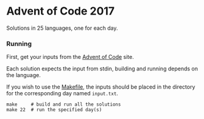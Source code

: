 # Advent of Code 2017

Solutions in 25 languages, one for each day.

### Running

First, get your inputs from the [Advent of Code](https://adventofcode.com/2017) site.

Each solution expects the input from stdin, building and running depends on the language.

If you wish to use the [Makefile](Makefile), the inputs should be placed in the directory
for the corresponding day named `input.txt`.

```shell
make     # build and run all the solutions
make 22  # run the specified day(s)
```
